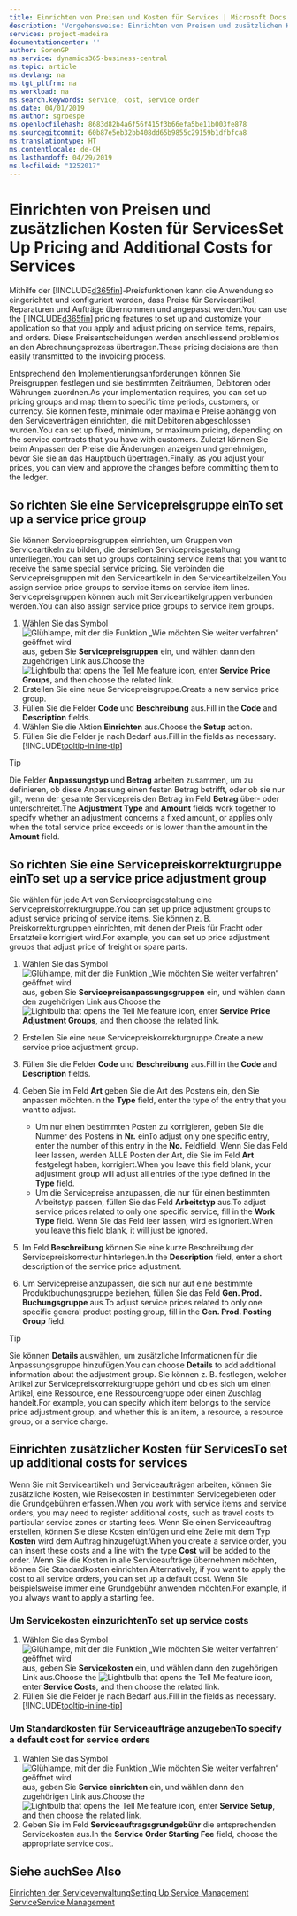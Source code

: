 ```yaml
---
title: Einrichten von Preisen und Kosten für Services | Microsoft Docs
description: 'Vorgehensweise: Einrichten von Preisen und zusätzlichen Kosten für Services.'
services: project-madeira
documentationcenter: ''
author: SorenGP
ms.service: dynamics365-business-central
ms.topic: article
ms.devlang: na
ms.tgt_pltfrm: na
ms.workload: na
ms.search.keywords: service, cost, service order
ms.date: 04/01/2019
ms.author: sgroespe
ms.openlocfilehash: 8683d82b4a6f56f415f3b66efa5be11b003fe878
ms.sourcegitcommit: 60b87e5eb32bb408dd65b9855c29159b1dfbfca8
ms.translationtype: HT
ms.contentlocale: de-CH
ms.lasthandoff: 04/29/2019
ms.locfileid: "1252017"
---
```

# <a name="set-up-pricing-and-additional-costs-for-services"></a><span data-ttu-id="c4bc0-103">Einrichten von Preisen und zusätzlichen Kosten für Services</span><span class="sxs-lookup"><span data-stu-id="c4bc0-103">Set Up Pricing and Additional Costs for Services</span></span>
<span data-ttu-id="c4bc0-104">Mithilfe der [!INCLUDE[d365fin](includes/d365fin_md.md)]-Preisfunktionen kann die Anwendung so eingerichtet und konfiguriert werden, dass Preise für Serviceartikel, Reparaturen und Aufträge übernommen und angepasst werden.</span><span class="sxs-lookup"><span data-stu-id="c4bc0-104">You can use the [!INCLUDE[d365fin](includes/d365fin_md.md)] pricing features to set up and customize your application so that you apply and adjust pricing on service items, repairs, and orders.</span></span> <span data-ttu-id="c4bc0-105">Diese Preisentscheidungen werden anschliessend problemlos an den Abrechnungsprozess übertragen.</span><span class="sxs-lookup"><span data-stu-id="c4bc0-105">These pricing decisions are then easily transmitted to the invoicing process.</span></span>  
  
<span data-ttu-id="c4bc0-106">Entsprechend den Implementierungsanforderungen können Sie Preisgruppen festlegen und sie bestimmten Zeiträumen, Debitoren oder Währungen zuordnen.</span><span class="sxs-lookup"><span data-stu-id="c4bc0-106">As your implementation requires, you can set up pricing groups and map them to specific time periods, customers, or currency.</span></span> <span data-ttu-id="c4bc0-107">Sie können feste, minimale oder maximale Preise abhängig von den Serviceverträgen einrichten, die mit Debitoren abgeschlossen wurden.</span><span class="sxs-lookup"><span data-stu-id="c4bc0-107">You can set up fixed, minimum, or maximum pricing, depending on the service contracts that you have with customers.</span></span> <span data-ttu-id="c4bc0-108">Zuletzt können Sie beim Anpassen der Preise die Änderungen anzeigen und genehmigen, bevor Sie sie an das Hauptbuch übertragen.</span><span class="sxs-lookup"><span data-stu-id="c4bc0-108">Finally, as you adjust your prices, you can view and approve the changes before committing them to the ledger.</span></span>  

## <a name="to-set-up-a-service-price-group"></a><span data-ttu-id="c4bc0-109">So richten Sie eine Servicepreisgruppe ein</span><span class="sxs-lookup"><span data-stu-id="c4bc0-109">To set up a service price group</span></span>
<span data-ttu-id="c4bc0-110">Sie können Servicepreisgruppen einrichten, um Gruppen von Serviceartikeln zu bilden, die derselben Servicepreisgestaltung unterliegen.</span><span class="sxs-lookup"><span data-stu-id="c4bc0-110">You can set up groups containing service items that you want to receive the same special service pricing.</span></span> <span data-ttu-id="c4bc0-111">Sie verbinden die Servicepreisgruppen mit den Serviceartikeln in den Serviceartikelzeilen.</span><span class="sxs-lookup"><span data-stu-id="c4bc0-111">You assign service price groups to service items on service item lines.</span></span> <span data-ttu-id="c4bc0-112">Servicepreisgruppen können auch mit Serviceartikelgruppen verbunden werden.</span><span class="sxs-lookup"><span data-stu-id="c4bc0-112">You can also assign service price groups to service item groups.</span></span>  

1. <span data-ttu-id="c4bc0-113">Wählen Sie das Symbol ![Glühlampe, mit der die Funktion „Wie möchten Sie weiter verfahren“ geöffnet wird](media/ui-search/search_small.png "Wie möchten Sie weiter verfahren?") aus, geben Sie **Servicepreisgruppen** ein, und wählen dann den zugehörigen Link aus.</span><span class="sxs-lookup"><span data-stu-id="c4bc0-113">Choose the ![Lightbulb that opens the Tell Me feature](media/ui-search/search_small.png "Tell me what you want to do") icon, enter **Service Price Groups**, and then choose the related link.</span></span>  
2. <span data-ttu-id="c4bc0-114">Erstellen Sie eine neue Servicepreisgruppe.</span><span class="sxs-lookup"><span data-stu-id="c4bc0-114">Create a new service price group.</span></span>  
3. <span data-ttu-id="c4bc0-115">Füllen Sie die Felder **Code** und **Beschreibung** aus.</span><span class="sxs-lookup"><span data-stu-id="c4bc0-115">Fill in the **Code** and **Description** fields.</span></span>  
4. <span data-ttu-id="c4bc0-116">Wählen Sie die Aktion **Einrichten** aus.</span><span class="sxs-lookup"><span data-stu-id="c4bc0-116">Choose the **Setup** action.</span></span>  
2. <span data-ttu-id="c4bc0-117">Füllen Sie die Felder je nach Bedarf aus.</span><span class="sxs-lookup"><span data-stu-id="c4bc0-117">Fill in the fields as necessary.</span></span> [!INCLUDE[tooltip-inline-tip](includes/tooltip-inline-tip_md.md)]  

 > [!Tip]
 > <span data-ttu-id="c4bc0-118">Die Felder **Anpassungstyp** und **Betrag** arbeiten zusammen, um zu definieren, ob diese Anpassung einen festen Betrag betrifft, oder ob sie nur gilt, wenn der gesamte Servicepreis den Betrag im Feld **Betrag** über- oder unterschreitet.</span><span class="sxs-lookup"><span data-stu-id="c4bc0-118">The **Adjustment Type** and **Amount** fields work together to specify whether an adjustment concerns a fixed amount, or applies only when the total service price exceeds or is lower than the amount in the **Amount** field.</span></span>  

## <a name="to-set-up-a-service-price-adjustment-group"></a><span data-ttu-id="c4bc0-119">So richten Sie eine Servicepreiskorrekturgruppe ein</span><span class="sxs-lookup"><span data-stu-id="c4bc0-119">To set up a service price adjustment group</span></span>  
<span data-ttu-id="c4bc0-120">Sie wählen für jede Art von Servicepreisgestaltung eine Servicepreiskorrekturgruppe.</span><span class="sxs-lookup"><span data-stu-id="c4bc0-120">You can set up price adjustment groups to adjust service pricing of service items.</span></span> <span data-ttu-id="c4bc0-121">Sie können z. B. Preiskorrekturgruppen einrichten, mit denen der Preis für Fracht oder Ersatzteile korrigiert wird.</span><span class="sxs-lookup"><span data-stu-id="c4bc0-121">For example, you can set up price adjustment groups that adjust price of freight or spare parts.</span></span>  
  
1. <span data-ttu-id="c4bc0-122">Wählen Sie das Symbol ![Glühlampe, mit der die Funktion „Wie möchten Sie weiter verfahren“ geöffnet wird](media/ui-search/search_small.png "Wie möchten Sie weiter verfahren?") aus, geben Sie **Servicepreisanpassungsgruppen** ein, und wählen dann den zugehörigen Link aus.</span><span class="sxs-lookup"><span data-stu-id="c4bc0-122">Choose the ![Lightbulb that opens the Tell Me feature](media/ui-search/search_small.png "Tell me what you want to do") icon, enter **Service Price Adjustment Groups**, and then choose the related link.</span></span>  
2. <span data-ttu-id="c4bc0-123">Erstellen Sie eine neue Servicepreiskorrekturgruppe.</span><span class="sxs-lookup"><span data-stu-id="c4bc0-123">Create a new service price adjustment group.</span></span>  
3. <span data-ttu-id="c4bc0-124">Füllen Sie die Felder **Code** und **Beschreibung** aus.</span><span class="sxs-lookup"><span data-stu-id="c4bc0-124">Fill in the **Code** and **Description** fields.</span></span>  
4. <span data-ttu-id="c4bc0-125">Geben Sie im Feld **Art** geben Sie die Art des Postens ein, den Sie anpassen möchten.</span><span class="sxs-lookup"><span data-stu-id="c4bc0-125">In the **Type** field, enter the type of the entry that you want to adjust.</span></span>  
  
    * <span data-ttu-id="c4bc0-126">Um nur einen bestimmten Posten zu korrigieren, geben Sie die Nummer des Postens in **Nr.** ein</span><span class="sxs-lookup"><span data-stu-id="c4bc0-126">To adjust only one specific entry, enter the number of this entry in the **No.**</span></span> <span data-ttu-id="c4bc0-127">Feld</span><span class="sxs-lookup"><span data-stu-id="c4bc0-127">field.</span></span> <span data-ttu-id="c4bc0-128">Wenn Sie das Feld leer lassen, werden ALLE Posten der Art, die Sie im Feld **Art** festgelegt haben, korrigiert.</span><span class="sxs-lookup"><span data-stu-id="c4bc0-128">When you leave this field blank, your adjustment group will adjust all entries of the type defined in the **Type** field.</span></span>  
    * <span data-ttu-id="c4bc0-129">Um die Servicepreise anzupassen, die nur für einen bestimmten Arbeitstyp passen, füllen Sie das Feld **Arbeitstyp** aus.</span><span class="sxs-lookup"><span data-stu-id="c4bc0-129">To adjust service prices related to only one specific service, fill in the **Work Type** field.</span></span> <span data-ttu-id="c4bc0-130">Wenn Sie das Feld leer lassen, wird es ignoriert.</span><span class="sxs-lookup"><span data-stu-id="c4bc0-130">When you leave this field blank, it will just be ignored.</span></span>  
  
5. <span data-ttu-id="c4bc0-131">Im Feld **Beschreibung** können Sie eine kurze Beschreibung der Servicepreiskorrektur hinterlegen.</span><span class="sxs-lookup"><span data-stu-id="c4bc0-131">In the **Description** field, enter a short description of the service price adjustment.</span></span>  
6. <span data-ttu-id="c4bc0-132">Um Servicepreise anzupassen, die sich nur auf eine bestimmte Produktbuchungsgruppe beziehen, füllen Sie das Feld **Gen. Prod. Buchungsgruppe** aus.</span><span class="sxs-lookup"><span data-stu-id="c4bc0-132">To adjust service prices related to only one specific general product posting group, fill in the **Gen. Prod. Posting Group** field.</span></span>

> [!Tip]
> <span data-ttu-id="c4bc0-133">Sie können **Details** auswählen, um zusätzliche Informationen für die Anpassungsgruppe hinzufügen.</span><span class="sxs-lookup"><span data-stu-id="c4bc0-133">You can choose **Details** to add additional information about the adjustment group.</span></span> <span data-ttu-id="c4bc0-134">Sie können z. B. festlegen, welcher Artikel zur Servicepreiskorrekturgruppe gehört und ob es sich um einen Artikel, eine Ressource, eine Ressourcengruppe oder einen Zuschlag handelt.</span><span class="sxs-lookup"><span data-stu-id="c4bc0-134">For example, you can specify which item belongs to the service price adjustment group, and whether this is an item, a resource, a resource group, or a service charge.</span></span>  

## <a name="to-set-up-additional-costs-for-services"></a><span data-ttu-id="c4bc0-135">Einrichten zusätzlicher Kosten für Services</span><span class="sxs-lookup"><span data-stu-id="c4bc0-135">To set up additional costs for services</span></span>
<span data-ttu-id="c4bc0-136">Wenn Sie mit Serviceartikeln und Serviceaufträgen arbeiten, können Sie zusätzliche Kosten, wie Reisekosten in bestimmten Servicegebieten oder die Grundgebühren erfassen.</span><span class="sxs-lookup"><span data-stu-id="c4bc0-136">When you work with service items and service orders, you may need to register additional costs, such as travel costs to particular service zones or starting fees.</span></span> <span data-ttu-id="c4bc0-137">Wenn Sie einen Serviceauftrag erstellen, können Sie diese Kosten einfügen und eine Zeile mit dem Typ **Kosten** wird dem Auftrag hinzugefügt.</span><span class="sxs-lookup"><span data-stu-id="c4bc0-137">When you create a service order, you can insert these costs and a line with the type **Cost** will be added to the order.</span></span> <span data-ttu-id="c4bc0-138">Wenn Sie die Kosten in alle Serviceaufträge übernehmen möchten, können Sie Standardkosten einrichten.</span><span class="sxs-lookup"><span data-stu-id="c4bc0-138">Alternatively, if you want to apply the cost to all service orders, you can set up a default cost.</span></span> <span data-ttu-id="c4bc0-139">Wenn Sie beispielsweise immer eine Grundgebühr anwenden möchten.</span><span class="sxs-lookup"><span data-stu-id="c4bc0-139">For example, if you always want to apply a starting fee.</span></span>
  
### <a name="to-set-up-service-costs"></a><span data-ttu-id="c4bc0-140">Um Servicekosten einzurichten</span><span class="sxs-lookup"><span data-stu-id="c4bc0-140">To set up service costs</span></span>
1. <span data-ttu-id="c4bc0-141">Wählen Sie das Symbol ![Glühlampe, mit der die Funktion „Wie möchten Sie weiter verfahren“ geöffnet wird](media/ui-search/search_small.png "Wie möchten Sie weiter verfahren?") aus, geben Sie **Servicekosten** ein, und wählen dann den zugehörigen Link aus.</span><span class="sxs-lookup"><span data-stu-id="c4bc0-141">Choose the ![Lightbulb that opens the Tell Me feature](media/ui-search/search_small.png "Tell me what you want to do") icon, enter **Service Costs**, and then choose the related link.</span></span> 
2. <span data-ttu-id="c4bc0-142">Füllen Sie die Felder je nach Bedarf aus.</span><span class="sxs-lookup"><span data-stu-id="c4bc0-142">Fill in the fields as necessary.</span></span> [!INCLUDE[tooltip-inline-tip](includes/tooltip-inline-tip_md.md)]  

### <a name="to-specify-a-default-cost-for-service-orders"></a><span data-ttu-id="c4bc0-143">Um Standardkosten für Serviceaufträge anzugeben</span><span class="sxs-lookup"><span data-stu-id="c4bc0-143">To specify a default cost for service orders</span></span>
1. <span data-ttu-id="c4bc0-144">Wählen Sie das Symbol ![Glühlampe, mit der die Funktion „Wie möchten Sie weiter verfahren“ geöffnet wird](media/ui-search/search_small.png "Wie möchten Sie weiter verfahren?") aus, geben Sie **Service einrichten** ein, und wählen dann den zugehörigen Link aus.</span><span class="sxs-lookup"><span data-stu-id="c4bc0-144">Choose the ![Lightbulb that opens the Tell Me feature](media/ui-search/search_small.png "Tell me what you want to do") icon, enter **Service Setup**, and then choose the related link.</span></span> 
2. <span data-ttu-id="c4bc0-145">Geben Sie im Feld **Serviceauftragsgrundgebühr** die entsprechenden Servicekosten aus.</span><span class="sxs-lookup"><span data-stu-id="c4bc0-145">In the **Service Order Starting Fee** field, choose the appropriate service cost.</span></span>

## <a name="see-also"></a><span data-ttu-id="c4bc0-146">Siehe auch</span><span class="sxs-lookup"><span data-stu-id="c4bc0-146">See Also</span></span>
[<span data-ttu-id="c4bc0-147">Einrichten der Serviceverwaltung</span><span class="sxs-lookup"><span data-stu-id="c4bc0-147">Setting Up Service Management</span></span>](service-setup-service.md)  
[<span data-ttu-id="c4bc0-148">Service</span><span class="sxs-lookup"><span data-stu-id="c4bc0-148">Service Management</span></span>](service-service.md)  

